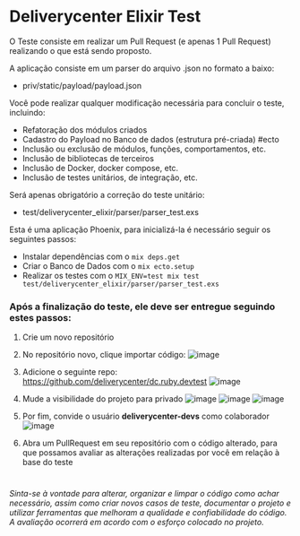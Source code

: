 # Deliverycenter Elixir Test

O Teste consiste em realizar um Pull Request (e apenas 1 Pull Request) realizando o que está sendo proposto.

A aplicação consiste em um parser do arquivo .json no formato a baixo:

  - priv/static/payload/payload.json

Você pode realizar qualquer modificação necessária para concluir o teste, incluindo:
  
  - Refatoração dos módulos criados
  - Cadastro do Payload no Banco de dados (estrutura pré-criada) #ecto
  - Inclusão ou exclusão de módulos, funções, comportamentos, etc.
  - Inclusão de bibliotecas de terceiros
  - Inclusão de Docker, docker compose, etc.
  - Inclusão de testes unitários, de integração, etc.

Será apenas obrigatório a correção do teste unitário:
  - test/deliverycenter_elixir/parser/parser_test.exs


Esta é uma aplicação Phoenix, para inicializá-la é necessário seguir os seguintes passos:

  * Instalar dependências com o `mix deps.get`
  * Criar o Banco de Dados com o `mix ecto.setup`
  * Realizar os testes com o `MIX_ENV=test mix test test/deliverycenter_elixir/parser/parser_test.exs`


### Após a finalização do teste, ele deve ser entregue seguindo estes passos:
1. Crie um novo repositório
2. No repositório novo, clique importar código:
![image](https://user-images.githubusercontent.com/22237876/118177366-fa7a7700-b408-11eb-8ac3-4fe92758db03.png)

3. Adicione o seguinte repo: https://github.com/deliverycenter/dc.ruby.devtest
![image](https://user-images.githubusercontent.com/22237876/118177376-fd756780-b408-11eb-8cb1-530516902db9.png)

4. Mude a visibilidade do projeto para privado
![image](https://user-images.githubusercontent.com/22237876/118177453-167e1880-b409-11eb-9ebc-bfe6d0a76b78.png)
![image](https://user-images.githubusercontent.com/22237876/118177483-20a01700-b409-11eb-9c48-b759a9346f2e.png)
![image](https://user-images.githubusercontent.com/22237876/118177497-2564cb00-b409-11eb-9760-b671f9d8eced.png)

5. Por fim, convide o usuário **deliverycenter-devs** como colaborador
![image](https://user-images.githubusercontent.com/22237876/118177547-39103180-b409-11eb-8884-50f4526f6ed7.png)

6. Abra um PullRequest em seu repositório com o código alterado, para que possamos avaliar as alterações realizadas por você em relação à base do teste

#
*Sinta-se à vontade para alterar, organizar e limpar o código como achar necessário, assim como criar novos casos de teste, documentar o projeto e utilizar ferramentas que melhoram a qualidade e confiabilidade do código. A avaliação ocorrerá em acordo com o esforço colocado no projeto.*

